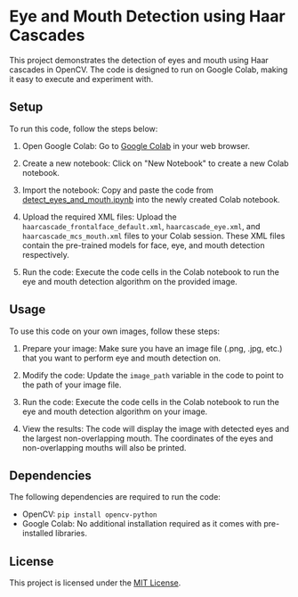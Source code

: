 # Eye and Mouth Detection using Haar Cascades

This project demonstrates the detection of eyes and mouth using Haar cascades in OpenCV. The code is designed to run on Google Colab, making it easy to execute and experiment with.

## Setup

To run this code, follow the steps below:

1. Open Google Colab: Go to [Google Colab](https://colab.research.google.com) in your web browser.

2. Create a new notebook: Click on "New Notebook" to create a new Colab notebook.

3. Import the notebook: Copy and paste the code from [detect_eyes_and_mouth.ipynb](detect_eyes_and_mouth.ipynb) into the newly created Colab notebook.

4. Upload the required XML files: Upload the `haarcascade_frontalface_default.xml`, `haarcascade_eye.xml`, and `haarcascade_mcs_mouth.xml` files to your Colab session. These XML files contain the pre-trained models for face, eye, and mouth detection respectively.

5. Run the code: Execute the code cells in the Colab notebook to run the eye and mouth detection algorithm on the provided image.

## Usage

To use this code on your own images, follow these steps:

1. Prepare your image: Make sure you have an image file (.png, .jpg, etc.) that you want to perform eye and mouth detection on.

2. Modify the code: Update the `image_path` variable in the code to point to the path of your image file.

3. Run the code: Execute the code cells in the Colab notebook to run the eye and mouth detection algorithm on your image.

4. View the results: The code will display the image with detected eyes and the largest non-overlapping mouth. The coordinates of the eyes and non-overlapping mouths will also be printed.

## Dependencies

The following dependencies are required to run the code:

- OpenCV: `pip install opencv-python`
- Google Colab: No additional installation required as it comes with pre-installed libraries.

## License

This project is licensed under the [MIT License](LICENSE).
